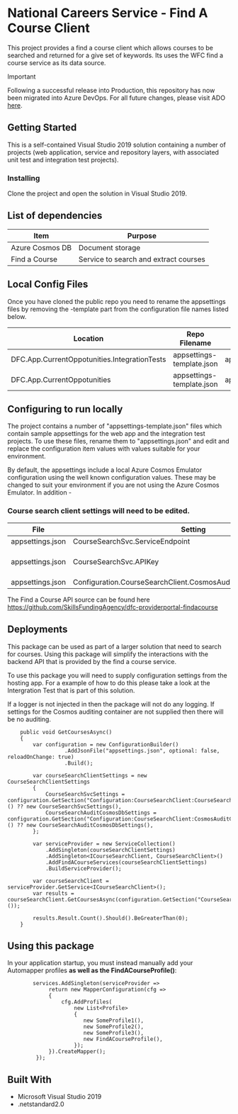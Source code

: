 # National Careers Service - Find A Course Client

This project provides a find a course client which allows courses to be searched and returned for a give set of keywords.
Its uses the WFC find a course service as its data source.

> [!IMPORTANT]
> Following a successful release into Production, this repository has now been migrated into Azure DevOps. For all future changes, please visit ADO [here](https://sfa-gov-uk.visualstudio.com/National%20Careers%20Service%20(NCS)/_git/dfe-ncs-findacourse-client). 

## Getting Started

This is a self-contained Visual Studio 2019 solution containing a number of projects (web application, service and repository layers, with associated unit test and integration test projects).

### Installing

Clone the project and open the solution in Visual Studio 2019.

## List of dependencies

|Item	|Purpose|
|-------|-------|
|Azure Cosmos DB | Document storage |
|Find a Course|Service to search and extract courses|

## Local Config Files

Once you have cloned the public repo you need to rename the appsettings files by removing the -template part from the configuration file names listed below.

| Location | Repo Filename | Rename to |
|-------|-------|-------|
| DFC.App.CurrentOppotunities.IntegrationTests | appsettings-template.json | appsettings.json |
| DFC.App.CurrentOppotunities | appsettings-template.json | appsettings.json |

## Configuring to run locally

The project contains a number of "appsettings-template.json" files which contain sample appsettings for the web app and the integration test projects. To use these files, rename them to "appsettings.json" and edit and replace the configuration item values with values suitable for your environment.

By default, the appsettings include a local Azure Cosmos Emulator configuration using the well known configuration values. These may be changed to suit your environment if you are not using the Azure Cosmos Emulator. 
In addition -


### Course search client settings will need to be edited.

|File                                       |Setting                        |Example value                      |
|------------------------------------------|------------------------------|----------------------------------|
| appsettings.json     | CourseSearchSvc.ServiceEndpoint      | https://localhost:8090 |
| appsettings.json     | CourseSearchSvc.APIKey      | 55e116d6-2f64-47ae-b753-468ed36d7827 |
| appsettings.json     | Configuration.CourseSearchClient.CosmosAuditConnection.EndpointUrl      | https://localhost:8081 |

The Find a Course API source can be found here https://github.com/SkillsFundingAgency/dfc-providerportal-findacourse
## Deployments

This package can be used as part of a larger solution that need to search for courses.
Using this package will simplify the interactions with the backend API that is provided by the find a course service.

To use this package you will need to supply configuration settings from the hosting app.
For a example of how to do this please take a look at the Intergration Test that is part of this solution.

If a logger is not injected in then the package will not do any logging.
If settings for the Cosmos auditing container are not supplied then there will be no auditing.

        public void GetCoursesAsync()
        {
            var configuration = new ConfigurationBuilder()
                      .AddJsonFile("appsettings.json", optional: false, reloadOnChange: true)
                      .Build();

            var courseSearchClientSettings = new CourseSearchClientSettings
            {
                CourseSearchSvcSettings = configuration.GetSection("Configuration:CourseSearchClient:CourseSearchSvc").Get<CourseSearchSvcSettings>() ?? new CourseSearchSvcSettings(),
                CourseSearchAuditCosmosDbSettings = configuration.GetSection("Configuration:CourseSearchClient:CosmosAuditConnection").Get<CourseSearchAuditCosmosDbSettings>() ?? new CourseSearchAuditCosmosDbSettings(),
            };

            var serviceProvider = new ServiceCollection()
                .AddSingleton(courseSearchClientSettings)
                .AddSingleton<ICourseSearchClient, CourseSearchClient>()
                .AddFindACourseServices(courseSearchClientSettings)
                .BuildServiceProvider();

            var courseSearchClient = serviceProvider.GetService<ICourseSearchClient>();
            var results = courseSearchClient.GetCoursesAsync(configuration.GetSection("CourseSearch:KeyWordsForTest").Get<string>());

            results.Result.Count().Should().BeGreaterThan(0);
        }

## Using this package

In your application startup, you must instead manually add your Automapper profiles **as well as the FindACourseProfile()**:

			services.AddSingleton(serviceProvider =>
                 return new MapperConfiguration(cfg =>
                 {
                     cfg.AddProfiles(
                         new List<Profile>
                         {
                            new SomeProfile1(),
                            new SomeProfile2(),
                            new SomeProfile3(),
							new FindACourseProfile(),
                         });
                 }).CreateMapper();
             });

## Built With

* Microsoft Visual Studio 2019
* .netstandard2.0

